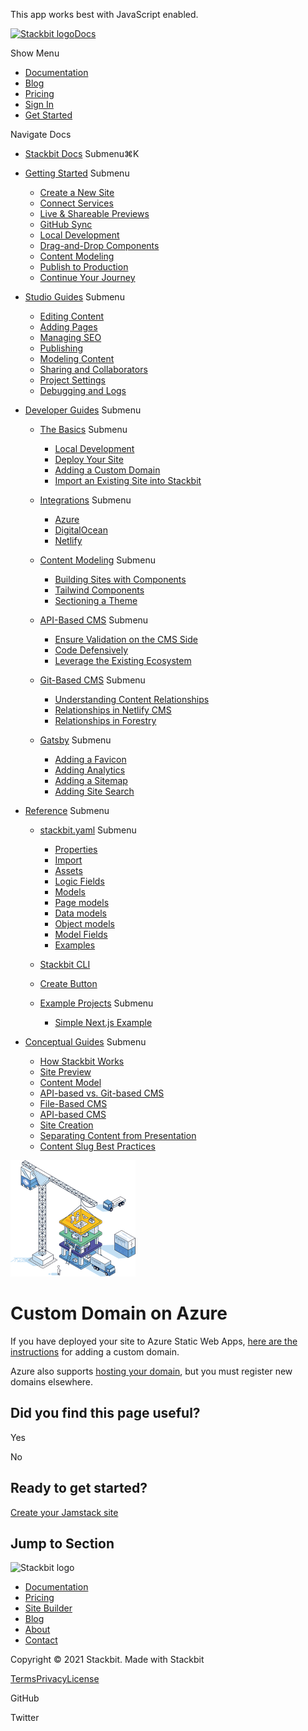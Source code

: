This app works best with JavaScript enabled.

<a href="https://www.stackbit.com/" class="site-header-logo-wrapper"><img src="https://www.stackbit.com/images/logo_alt.svg" alt="Stackbit logo" class="site-header-logo" width="187" height="29" /></a><span class="site-header-logo-sep"></span><a href="/docs/" class="site-header-logo-link">Docs</a>

<span class="screen-reader-text">Show Menu</span><span class="site-header-nav-icon" aria-hidden="true"></span>

-   <a href="https://www.stackbit.com/docs/" class="site-header-menu-item-link">Documentation</a>
-   <a href="https://www.stackbit.com/blog/" class="site-header-menu-item-link">Blog</a>
-   <a href="https://www.stackbit.com/pricing/" class="site-header-menu-item-link">Pricing</a>
-   <a href="https://app.stackbit.com/" class="site-header-menu-item-link">Sign In</a>
-   <a href="https://app.stackbit.com/create" class="button-component button-component-theme-accent"><span>Get Started</span></a>

Navigate Docs<span class="icon-angle-right" aria-hidden="true"></span>

-   [Stackbit Docs](/docs/)
    <span class="screen-reader-text">Submenu</span><span class="search-shortcut">⌘K</span>
-   [Getting Started](/docs/getting-started/)
    <span class="screen-reader-text">Submenu</span><span class="icon-angle-right" aria-hidden="true"></span>
    -   [Create a New Site](/docs/getting-started/create-site/)
    -   [Connect Services](/docs/getting-started/connect-services/)
    -   [Live & Shareable Previews](/docs/getting-started/live-previews/)
    -   [GitHub Sync](/docs/getting-started/content-sync/)
    -   [Local Development](/docs/getting-started/edit-code/)
    -   [Drag-and-Drop Components](/docs/getting-started/drag-and-drop/)
    -   [Content Modeling](/docs/getting-started/content-modeling/)
    -   [Publish to Production](/docs/getting-started/production/)
    -   [Continue Your Journey](/docs/getting-started/next-steps/)

-   [Studio Guides](/docs/studio-guides/)
    <span class="screen-reader-text">Submenu</span><span class="icon-angle-right" aria-hidden="true"></span>
    -   [Editing Content](/docs/studio-guides/editing-content/)
    -   [Adding Pages](/docs/studio-guides/adding-pages/)
    -   [Managing SEO](/docs/studio-guides/managing-seo/)
    -   [Publishing](/docs/studio-guides/publishing/)
    -   [Modeling Content](/docs/studio-guides/modeling-content/)
    -   [Sharing and Collaborators](/docs/studio-guides/sharing/)
    -   [Project Settings](/docs/studio-guides/settings/)
    -   [Debugging and Logs](/docs/studio-guides/logs/)

-   [Developer Guides](/docs/developer-guides/)
    <span class="screen-reader-text">Submenu</span><span class="icon-angle-right" aria-hidden="true"></span>
    -   [The Basics](/docs/developer-guides/basics/)
        <span class="screen-reader-text">Submenu</span><span class="icon-angle-right" aria-hidden="true"></span>
        -   [Local Development](/docs/developer-guides/basics/local-development/)
        -   [Deploy Your Site](/docs/developer-guides/basics/deploy/)
        -   [Adding a Custom Domain](/docs/developer-guides/basics/custom-domain/)
        -   [Import an Existing Site into Stackbit](/docs/developer-guides/basics/import-your-site/)

    -   [Integrations](/docs/developer-guides/integrations/)
        <span class="screen-reader-text">Submenu</span><span class="icon-angle-right" aria-hidden="true"></span>
        -   [Azure](/docs/developer-guides/integrations/azure/)
        -   [DigitalOcean](/docs/developer-guides/integrations/digital-ocean/)
        -   [Netlify](/docs/developer-guides/integrations/netlify/)

    -   [Content Modeling](/docs/developer-guides/content-modeling/)
        <span class="screen-reader-text">Submenu</span><span class="icon-angle-right" aria-hidden="true"></span>
        -   [Building Sites with Components](/docs/developer-guides/content-modeling/building-with-components/)
        -   [Tailwind Components](/docs/developer-guides/content-modeling/adding-tailwind-components/)
        -   [Sectioning a Theme](/docs/developer-guides/content-modeling/adding-sections-existing-theme/)

    -   [API-Based CMS](/docs/developer-guides/api-cms/)
        <span class="screen-reader-text">Submenu</span><span class="icon-angle-right" aria-hidden="true"></span>
        -   [Ensure Validation on the CMS Side](/docs/developer-guides/api-cms/validation/)
        -   [Code Defensively](/docs/developer-guides/api-cms/code-defensively/)
        -   [Leverage the Existing Ecosystem](/docs/developer-guides/api-cms/leverage-ecosystem/)

    -   [Git-Based CMS](/docs/developer-guides/git-cms/)
        <span class="screen-reader-text">Submenu</span><span class="icon-angle-right" aria-hidden="true"></span>
        -   [Understanding Content Relationships](/docs/developer-guides/git-cms/why-relationships-git/)
        -   [Relationships in Netlify CMS](/docs/developer-guides/git-cms/relationships-netlify-cms/)
        -   [Relationships in Forestry](/docs/developer-guides/git-cms/relationships-forestry/)

    -   [Gatsby](/docs/developer-guides/gatsby/)
        <span class="screen-reader-text">Submenu</span><span class="icon-angle-right" aria-hidden="true"></span>
        -   [Adding a Favicon](/docs/developer-guides/gatsby/favicon/)
        -   [Adding Analytics](/docs/developer-guides/gatsby/analytics/)
        -   [Adding a Sitemap](/docs/developer-guides/gatsby/sitemap/)
        -   [Adding Site Search](/docs/developer-guides/gatsby/site-search/)

-   [Reference](/docs/reference/)
    <span class="screen-reader-text">Submenu</span><span class="icon-angle-right" aria-hidden="true"></span>
    -   [stackbit.yaml](/docs/reference/stackbit-yaml/)
        <span class="screen-reader-text">Submenu</span><span class="icon-angle-right" aria-hidden="true"></span>
        -   [Properties](/docs/reference/stackbit-yaml/properties/)
        -   [Import](/docs/reference/stackbit-yaml/import/)
        -   [Assets](/docs/reference/stackbit-yaml/assets/)
        -   [Logic Fields](/docs/reference/stackbit-yaml/logic-fields/)
        -   [Models](/docs/reference/stackbit-yaml/models/)
        -   [Page models](/docs/reference/stackbit-yaml/page-models/)
        -   [Data models](/docs/reference/stackbit-yaml/data-models/)
        -   [Object models](/docs/reference/stackbit-yaml/object-models/)
        -   [Model Fields](/docs/reference/stackbit-yaml/fields/)
        -   [Examples](/docs/reference/stackbit-yaml/examples/)

    -   [Stackbit CLI](/docs/reference/stackbit-cli/)
    -   [Create Button](/docs/reference/create-button/)
    -   [Example Projects](/docs/reference/examples/)
        <span class="screen-reader-text">Submenu</span><span class="icon-angle-right" aria-hidden="true"></span>
        -   [Simple Next.js Example](/docs/reference/examples/simple-nextjs/)

-   [Conceptual Guides](/docs/conceptual-guides/)
    <span class="screen-reader-text">Submenu</span><span class="icon-angle-right" aria-hidden="true"></span>
    -   [How Stackbit Works](/docs/conceptual-guides/how-stackbit-works/)
    -   [Site Preview](/docs/conceptual-guides/site-preview/)
    -   [Content Model](/docs/conceptual-guides/content-model/)
    -   [API-based vs. Git-based CMS](/docs/conceptual-guides/api-versus-git-based-cms/)
    -   [File-Based CMS](/docs/conceptual-guides/file-based-cms/)
    -   [API-based CMS](/docs/conceptual-guides/api-based-cms/)
    -   [Site Creation](/docs/conceptual-guides/site-creation/)
    -   [Separating Content from Presentation](/docs/conceptual-guides/content-presentation-separation/)
    -   [Content Slug Best Practices](/docs/conceptual-guides/best-practices-slug/)

![Stackbit](/docs/images/stackbit-crane-sm.png)

Custom Domain on Azure
======================

If you have deployed your site to Azure Static Web Apps, [here are the instructions](https://docs.microsoft.com/en-us/azure/static-web-apps/custom-domain?tabs=azure-dns) for adding a custom domain.

Azure also supports [hosting your domain](https://azure.microsoft.com/en-us/services/dns/), but you must register new domains elsewhere.

Did you find this page useful?
------------------------------

Yes

No

Ready to get started?
---------------------

<a href="https://app.stackbit.com/create" class="button primary">Create your Jamstack site</a>

Jump to Section
---------------

<img src="https://www.stackbit.com/images/logo_alt.svg" alt="Stackbit logo" class="home-footer-logo" width="187" height="29" />

-   [Documentation](https://docs.stackbit.com/)
-   [Pricing](https://www.stackbit.com/pricing/)
-   [Site Builder](https://app.stackbit.com/create)
-   [Blog](https://stackbit.com/blog)
-   [About](https://stackbit.com/about)
-   [Contact](https://stackbit.com/contact)

Copyright © 2021 Stackbit. Made with Stackbit

[Terms](https://stackbit.com/tos)[Privacy](https://stackbit.com/privacy)[License](https://stackbit.com/license)

<span class="screen-reader-text">GitHub</span>

<span class="screen-reader-text">Twitter</span>

<img src="https://www.facebook.com/tr?id=2703040533152181&amp;ev=PageView&amp;noscript=1" width="1" height="1" />
